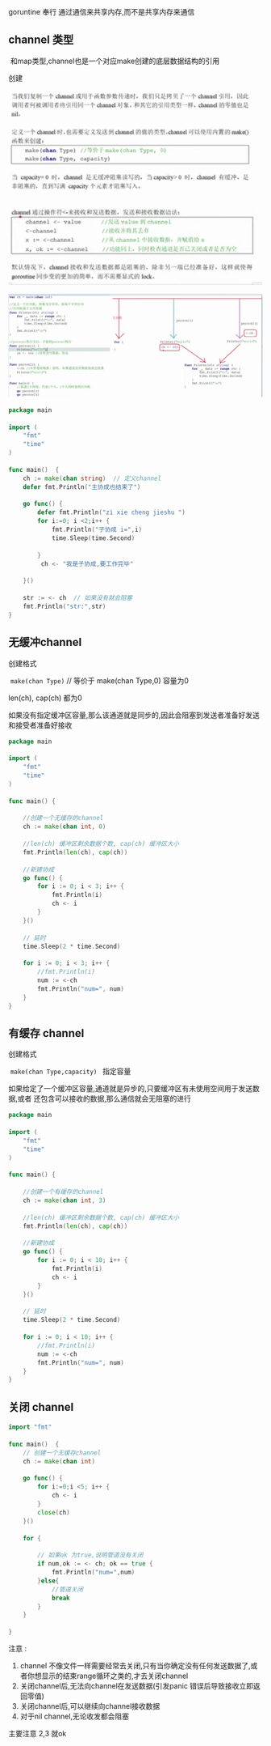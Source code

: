 goruntine 奉行 通过通信来共享内存,而不是共享内存来通信





## channel 类型

​	和map类型,channel也是一个对应make创建的底层数据结构的引用



创建 

![1560665200068](assets/1560665200068.png)

![1560665245539](assets/1560665245539.png)





![1560665731304](assets/1560665731304.png)



``` go
package main

import (
	"fmt"
	"time"
)

func main()  {
	ch := make(chan string)  // 定义channel
	defer fmt.Println("主协成也结束了")

	go func() {
		defer fmt.Println("zi xie cheng jieshu ")
		for i:=0; i <2;i++ {
			fmt.Println("子协成 i=",i)
			time.Sleep(time.Second)

		}
		 ch <- "我是子协成,要工作完毕"

	}()

	str := <- ch  // 如果没有就会阻塞
	fmt.Println("str:",str)
}
```





## 无缓冲channel

创建格式

​	`make(chan Type)` // 等价于 make(chan Type,0)  容量为0

len(ch), cap(ch) 都为0

如果没有指定缓冲区容量,那么该通道就是同步的,因此会阻塞到发送者准备好发送和接受者准备好接收

``` go
package main

import (
	"fmt"
	"time"
)

func main() {

	//创建一个无缓存的channel
	ch := make(chan int, 0)

	//len(ch) 缓冲区剩余数据个数, cap(ch) 缓冲区大小
	fmt.Println(len(ch), cap(ch))

	//新建协成
	go func() {
		for i := 0; i < 3; i++ {
			fmt.Println(i)
			ch <- i
		}
	}()

	// 延时
	time.Sleep(2 * time.Second)

	for i := 0; i < 3; i++ {
		//fmt.Println(i)
		num := <-ch
		fmt.Println("num=", num)
	}
}
```



## 有缓存 channel

创建格式

​	`make(chan Type,capacity) ` 指定容量

如果给定了一个缓冲区容量,通道就是异步的,只要缓冲区有未使用空间用于发送数据,或者 还包含可以接收的数据,那么通信就会无阻塞的进行

``` go
package main

import (
	"fmt"
	"time"
)

func main() {

	//创建一个有缓存的channel
	ch := make(chan int, 3)

	//len(ch) 缓冲区剩余数据个数, cap(ch) 缓冲区大小
	fmt.Println(len(ch), cap(ch))

	//新建协成
	go func() {
		for i := 0; i < 10; i++ {
			fmt.Println(i)
			ch <- i
		}
	}()

	// 延时
	time.Sleep(2 * time.Second)

	for i := 0; i < 10; i++ {
		//fmt.Println(i)
		num := <-ch
		fmt.Println("num=", num)
	}
}
```







## 关闭 channel



``` go
import "fmt"

func main()  {
	// 创建一个无缓存channel
	ch := make(chan int)

	go func() {
		for i:=0;i <5; i++ {
			ch <- i
		}
		close(ch)
	}()

	for {

		// 如果ok 为true,说明管道没有关闭
		if num,ok := <- ch; ok == true {
			fmt.Println("num=",num)
		}else{
			//管道关闭
			break
		}
	}

}
```



注意 :

1. channel 不像文件一样需要经常去关闭,只有当你确定没有任何发送数据了,或者你想显示的结束range循环之类的,才去关闭channel
2. 关闭channel后,无法向channel在发送数据(引发panic 错误后导致接收立即返回零值)
3. 关闭channel后,可以继续向channel接收数据
4. 对于nil channel,无论收发都会阻塞

主要注意 2,3 就ok